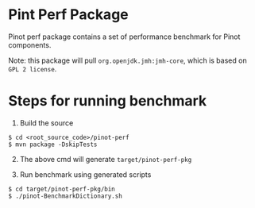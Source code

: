 <!--

    Licensed to the Apache Software Foundation (ASF) under one
    or more contributor license agreements.  See the NOTICE file
    distributed with this work for additional information
    regarding copyright ownership.  The ASF licenses this file
    to you under the Apache License, Version 2.0 (the
    "License"); you may not use this file except in compliance
    with the License.  You may obtain a copy of the License at

      http://www.apache.org/licenses/LICENSE-2.0

    Unless required by applicable law or agreed to in writing,
    software distributed under the License is distributed on an
    "AS IS" BASIS, WITHOUT WARRANTIES OR CONDITIONS OF ANY
    KIND, either express or implied.  See the License for the
    specific language governing permissions and limitations
    under the License.

-->

Pint Perf Package
===
Pinot perf package contains a set of performance benchmark for Pinot components.

Note: this package will pull `org.openjdk.jmh:jmh-core`, which is based on `GPL 2 license`.

# Steps for running benchmark

1. Build the source

```
$ cd <root_source_code>/pinot-perf
$ mvn package -DskipTests
```

2. The above cmd will generate `target/pinot-perf-pkg`

3. Run benchmark using generated scripts

```
$ cd target/pinot-perf-pkg/bin
$ ./pinot-BenchmarkDictionary.sh
```